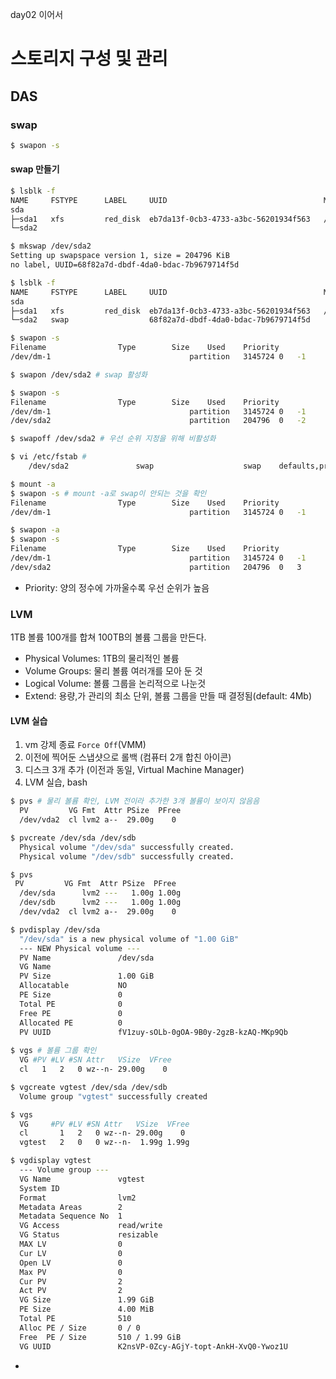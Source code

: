 day02 이어서

# 스토리지 구성 및 관리

## DAS

### swap
```bash
$ swapon -s
```
#### swap 만들기
```bash
$ lsblk -f
NAME     FSTYPE      LABEL     UUID                                   MOUNTPOINT
sda                                                                   
├─sda1   xfs         red_disk  eb7da13f-0cb3-4733-a3bc-56201934f563   /red
└─sda2                                                                

$ mkswap /dev/sda2
Setting up swapspace version 1, size = 204796 KiB
no label, UUID=68f82a7d-dbdf-4da0-bdac-7b9679714f5d

$ lsblk -f
NAME     FSTYPE      LABEL     UUID                                   MOUNTPOINT
sda                                                                   
├─sda1   xfs         red_disk  eb7da13f-0cb3-4733-a3bc-56201934f563   /red
└─sda2   swap                  68f82a7d-dbdf-4da0-bdac-7b9679714f5d   

$ swapon -s
Filename				Type		Size	Used	Priority
/dev/dm-1                              	partition	3145724	0	-1

$ swapon /dev/sda2 # swap 활성화

$ swapon -s
Filename				Type		Size	Used	Priority
/dev/dm-1                              	partition	3145724	0	-1
/dev/sda2                              	partition	204796	0	-2

$ swapoff /dev/sda2 # 우선 순위 지정을 위해 비활성화

$ vi /etc/fstab # 
	/dev/sda2               swap                    swap    defaults,pri=3  0 0

$ mount -a 
$ swapon -s # mount -a로 swap이 안되는 것을 확인
Filename				Type		Size	Used	Priority
/dev/dm-1                              	partition	3145724	0	-1

$ swapon -a
$ swapon -s
Filename				Type		Size	Used	Priority
/dev/dm-1                              	partition	3145724	0	-1
/dev/sda2                              	partition	204796	0	3

```
- Priority: 양의 정수에 가까울수록 우선 순위가 높음

### LVM

1TB  볼륨 100개를 합쳐 100TB의 볼륨 그룹을 만든다.

- Physical Volumes: 1TB의 물리적인 볼륨
- Volume Groups: 물리 볼륨 여러개를 모아 둔 것
- Logical Volume: 볼륨 그룹을 논리적으로 나눈것
- Extend: 용량,가 관리의 최소 단위, 볼륨 그룹을 만들 때 결정됨(default: 4Mb)

#### LVM 실습
1. vm 강제 종료 `Force Off`(VMM)
2. 이전에 찍어둔 스냅샷으로 롤백 (컴퓨터 2개 합친 아이콘)
3. 디스크 3개 추가 (이전과 동일,  Virtual Machine Manager)
4. LVM 실습, bash

```bash
$ pvs # 물리 볼륨 확인, LVM 전이라 추가한 3개 볼륨이 보이지 않음음
  PV         VG Fmt  Attr PSize  PFree
  /dev/vda2  cl lvm2 a--  29.00g    0

$ pvcreate /dev/sda /dev/sdb
  Physical volume "/dev/sda" successfully created.
  Physical volume "/dev/sdb" successfully created.

$ pvs
 PV         VG Fmt  Attr PSize  PFree
  /dev/sda      lvm2 ---   1.00g 1.00g
  /dev/sdb      lvm2 ---   1.00g 1.00g
  /dev/vda2  cl lvm2 a--  29.00g    0 

$ pvdisplay /dev/sda
  "/dev/sda" is a new physical volume of "1.00 GiB"
  --- NEW Physical volume ---
  PV Name               /dev/sda
  VG Name               
  PV Size               1.00 GiB
  Allocatable           NO
  PE Size               0   
  Total PE              0
  Free PE               0
  Allocated PE          0
  PV UUID               fV1zuy-sOLb-0gOA-9B0y-2gzB-kzAQ-MKp9Qb
   
$ vgs # 볼륨 그룹 확인
  VG #PV #LV #SN Attr   VSize  VFree
  cl   1   2   0 wz--n- 29.00g    0

$ vgcreate vgtest /dev/sda /dev/sdb
  Volume group "vgtest" successfully created 

$ vgs
  VG     #PV #LV #SN Attr   VSize  VFree
  cl       1   2   0 wz--n- 29.00g    0 
  vgtest   2   0   0 wz--n-  1.99g 1.99g

$ vgdisplay vgtest
  --- Volume group ---
  VG Name               vgtest
  System ID             
  Format                lvm2
  Metadata Areas        2
  Metadata Sequence No  1
  VG Access             read/write
  VG Status             resizable
  MAX LV                0
  Cur LV                0
  Open LV               0
  Max PV                0
  Cur PV                2
  Act PV                2
  VG Size               1.99 GiB
  PE Size               4.00 MiB
  Total PE              510
  Alloc PE / Size       0 / 0   
  Free  PE / Size       510 / 1.99 GiB
  VG UUID               K2nsVP-0Zcy-AGjY-topt-AnkH-XvQ0-Ywoz1U
```
- 
<!--stackedit_data:
eyJoaXN0b3J5IjpbLTEzODU0OTI1NjMsLTE0MDY2NTAwMjQsNT
Q0MDQ4NTMxLDIwOTIwODgzNzUsLTIwODg3NDY2MTJdfQ==
-->